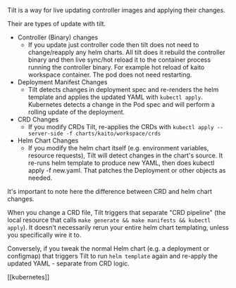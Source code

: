 Tilt is a way for live updating controller images and applying their changes. 

Their are types of update with tilt. 

- Controller (Binary) changes
	- If you update just controller code then tilt does not need to change/reapply any helm charts. All tilt does it rebuild the controller binary and then live sync/hot reload it to the container process running the controller binary. For example hot reload of kaito workspace container. The pod does not need restarting. 
- Deployment Manifest Changes
	- Tilt detects changes in deployment spec and re-renders the helm template and applies the updated YAML with `kubectl apply`. Kubernetes detects a change in the Pod spec and will perform a rolling update of the deployment. 
- CRD Changes
	- If you modify CRDs Tilt, re-applies the CRDs with `kubectl apply --server-side -f charts/kaito/workspace/crds` 
- Helm Chart Changes
	- If you modify the helm chart itself (e.g. environment variables, resource requests), Tilt will detect changes in the chart's source. It re-runs helm template to produce new YAML, then does kubectl apply -f new.yaml. That patches the Deployment or other objects as needed. 

It's important to note here the difference between CRD and helm chart changes. 

When you change a CRD file, Tilt triggers that separate "CRD pipeline" (the local resource that calls `make generate && make manifests && kubectl apply`). It doesn't necessarily rerun your entire helm chart templating, unless you specifically wire it to. 

Conversely, if you tweak the normal Helm chart (e.g. a deployment or configmap) that triggers Tilt to run `helm template` again and re-apply the updated YAML - separate from CRD logic. 

[[kubernetes]]